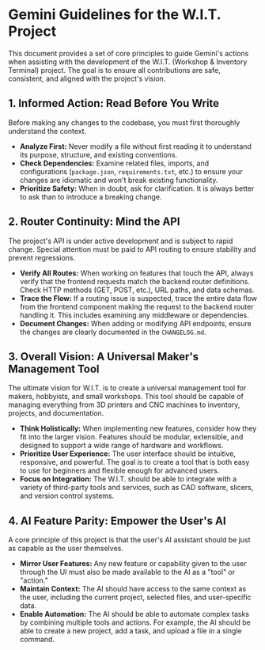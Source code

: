 # Gemini Guidelines for the W.I.T. Project

This document provides a set of core principles to guide Gemini's actions when assisting with the development of the W.I.T. (Workshop & Inventory Terminal) project. The goal is to ensure all contributions are safe, consistent, and aligned with the project's vision.

## 1. Informed Action: Read Before You Write

Before making any changes to the codebase, you must first thoroughly understand the context.

- **Analyze First:** Never modify a file without first reading it to understand its purpose, structure, and existing conventions.
- **Check Dependencies:** Examine related files, imports, and configurations (`package.json`, `requirements.txt`, etc.) to ensure your changes are idiomatic and won't break existing functionality.
- **Prioritize Safety:** When in doubt, ask for clarification. It is always better to ask than to introduce a breaking change.

## 2. Router Continuity: Mind the API

The project's API is under active development and is subject to rapid change. Special attention must be paid to API routing to ensure stability and prevent regressions.

- **Verify All Routes:** When working on features that touch the API, always verify that the frontend requests match the backend router definitions. Check HTTP methods (GET, POST, etc.), URL paths, and data schemas.
- **Trace the Flow:** If a routing issue is suspected, trace the entire data flow from the frontend component making the request to the backend router handling it. This includes examining any middleware or dependencies.
- **Document Changes:** When adding or modifying API endpoints, ensure the changes are clearly documented in the `CHANGELOG.md`.

## 3. Overall Vision: A Universal Maker's Management Tool

The ultimate vision for W.I.T. is to create a universal management tool for makers, hobbyists, and small workshops. This tool should be capable of managing everything from 3D printers and CNC machines to inventory, projects, and documentation.

- **Think Holistically:** When implementing new features, consider how they fit into the larger vision. Features should be modular, extensible, and designed to support a wide range of hardware and workflows.
- **Prioritize User Experience:** The user interface should be intuitive, responsive, and powerful. The goal is to create a tool that is both easy to use for beginners and flexible enough for advanced users.
- **Focus on Integration:** The W.I.T. should be able to integrate with a variety of third-party tools and services, such as CAD software, slicers, and version control systems.

## 4. AI Feature Parity: Empower the User's AI

A core principle of this project is that the user's AI assistant should be just as capable as the user themselves.

- **Mirror User Features:** Any new feature or capability given to the user through the UI must also be made available to the AI as a "tool" or "action."
- **Maintain Context:** The AI should have access to the same context as the user, including the current project, selected files, and user-specific data.
- **Enable Automation:** The AI should be able to automate complex tasks by combining multiple tools and actions. For example, the AI should be able to create a new project, add a task, and upload a file in a single command.
